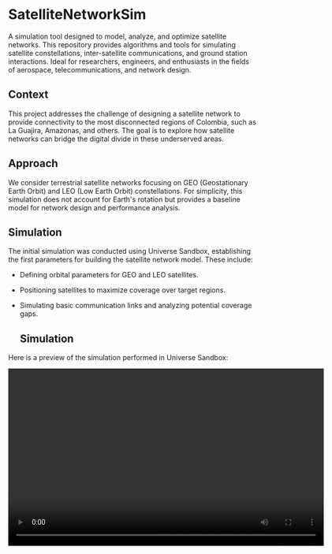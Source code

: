 # SatelliteNetworkSim
A simulation tool designed to model, analyze, and optimize satellite networks. This repository provides algorithms and tools for simulating satellite constellations, inter-satellite communications, and ground station interactions. Ideal for researchers, engineers, and enthusiasts in the fields of aerospace, telecommunications, and network design.

## Context  
This project addresses the challenge of designing a satellite network to provide connectivity to the most disconnected regions of Colombia, such as La Guajira, Amazonas, and others. The goal is to explore how satellite networks can bridge the digital divide in these underserved areas.  

## Approach  
We consider terrestrial satellite networks focusing on GEO (Geostationary Earth Orbit) and LEO (Low Earth Orbit) constellations. For simplicity, this simulation does not account for Earth's rotation but provides a baseline model for network design and performance analysis.  

## Simulation  
The initial simulation was conducted using Universe Sandbox, establishing the first parameters for building the satellite network model. These include:  
- Defining orbital parameters for GEO and LEO satellites.  
- Positioning satellites to maximize coverage over target regions.  
- Simulating basic communication links and analyzing potential coverage gaps.

  ## Simulation  

Here is a preview of the simulation performed in Universe Sandbox:  

<video width="640" height="360" controls>
  <source src="UniverseSandboxSimulationVideos/RedSatelitalSistemaSolar.webm" type="video/webm">
  Your browser does not support the video tag. Please download the video to view it.
</video>
